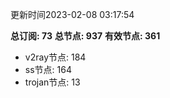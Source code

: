更新时间2023-02-08 03:17:54

**总订阅: 73**
**总节点: 937**
**有效节点: 361**
- v2ray节点: 184
- ss节点: 164
- trojan节点: 13

